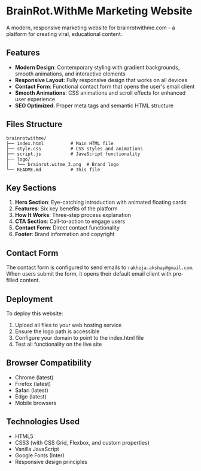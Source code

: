 # BrainRot.WithMe Marketing Website

A modern, responsive marketing website for brainrotwithme.com - a platform for creating viral, educational content.

## Features

- **Modern Design**: Contemporary styling with gradient backgrounds, smooth animations, and interactive elements
- **Responsive Layout**: Fully responsive design that works on all devices
- **Contact Form**: Functional contact form that opens the user's email client
- **Smooth Animations**: CSS animations and scroll effects for enhanced user experience
- **SEO Optimized**: Proper meta tags and semantic HTML structure

## Files Structure

```
brainrotwithme/
├── index.html          # Main HTML file
├── style.css           # CSS styles and animations
├── script.js           # JavaScript functionality
├── logo/
│   └── brainrot.witme_3.png  # Brand logo
└── README.md           # This file
```

## Key Sections

1. **Hero Section**: Eye-catching introduction with animated floating cards
2. **Features**: Six key benefits of the platform
3. **How It Works**: Three-step process explanation
4. **CTA Section**: Call-to-action to engage users
5. **Contact Form**: Direct contact functionality
6. **Footer**: Brand information and copyright

## Contact Form

The contact form is configured to send emails to `rakheja.akshay@gmail.com`. When users submit the form, it opens their default email client with pre-filled content.

## Deployment

To deploy this website:

1. Upload all files to your web hosting service
2. Ensure the logo path is accessible
3. Configure your domain to point to the index.html file
4. Test all functionality on the live site

## Browser Compatibility

- Chrome (latest)
- Firefox (latest)
- Safari (latest)
- Edge (latest)
- Mobile browsers

## Technologies Used

- HTML5
- CSS3 (with CSS Grid, Flexbox, and custom properties)
- Vanilla JavaScript
- Google Fonts (Inter)
- Responsive design principles